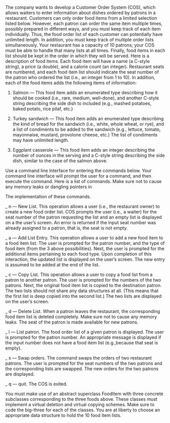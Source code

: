 The company wants to develop a Customer Order System (COS), which allows waiters to enter information about dishes ordered by patrons in a restaurant. Customers can only order food items from a limited selection listed below. However, each patron can order the same item multiple times, possibly prepared in different ways, and you must keep track of each item individually. Thus, the food order list of each customer can potentially have unlimited length. In addition, you must keep track of multiple order lists simultaneously. Your restaurant has a capacity of 10 patrons; your COS must be able to handle that many lists at all times. Finally, food items in each list should be kept in the order in which they will be served. Here is a description of food items. Each food item will have a name (a C-style string), a price (a double), and a calorie count (an integer). Restaurant seats are numbered, and each food item list should indicate the seat number of the patron who ordered the list (i.e., an integer from 1 to 10). In addition, each of the food items adds the following items of information:

1. Salmon — This food item adds an enumerated type describing how it should be cooked (i.e., rare, medium, well-done), and another C-style string describing the side dish to included (e.g., mashed potatoes, baked potato, rice pilaf, etc.)

2. Turkey sandwich — This food item adds an enumerated type describing the kind of bread for the sandwich (i.e., white, whole wheat, or rye), and a list of condiments to be added to the sandwich (e.g., lettuce, tomato, mayonnaise, mustard, provolone cheese, etc.) The list of condiments may have unlimited length.

3. Eggplant casserole — This food item adds an integer describing the number of ounces in the serving and a C-style string describing the side dish, similar to the case of the salmon above.

Use a command line interface for entering the commands below. Your command line interface will prompt the user for a command, and then execute the command. Here is a list of commands. Make sure not to cause any memory leaks or dangling pointers in 

The implementation of these commands.

_ n — New List. This operation allows a user (i.e., the restaurant owner) to create a new food order list. COS prompts the user (i.e., a waiter) for the seat number of the patron requesting the list and an empty list is displayed on a the user’s screen. An error is returned if the input seat number was already assigned to a patron, that is, the seat is not empty.

_ a — Add List Entry. This operation allows a user to add a new food item to a food item list. The user is prompted for the patron number, and the type of food item (from the 3 above possibilities). Next, the user is prompted for the additional items pertaining to each food type. Upon completion of this interaction, the updated list is displayed on the user’s screen. The new entry is assumed to be added at the end of the list.

_ c — Copy List. This operation allows a user to copy a food list from a patron to another patron. The user is prompted for the numbers of the two patrons. Next, the original food item list is copied to the destination patron. The two lists should not share any data structures at all. (This means that the first list is deep copied into the second list.) The two lists are displayed on the user’s screen.

_ d — Delete List. When a patron leaves the restaurant, the corresponding food item list is deleted completely. Make sure not to cause any memory leaks. The seat of the patron is made available for new patrons.

_ l — List patron. The food order list of a given patron is displayed. The user is prompted for the patron number. An appropriate message is displayed if the input number does not have a food item list (e.g.,because that seat is empty).

_ s — Swap orders. The command swaps the orders of two restaurant patrons. The user is prompted for the seat numbers of the two 
patrons and the corresponding lists are swapped. The new orders for the two patrons are displayed.

_ q — quit. The COS is exited.

You must make use of an abstract superclass FoodItem with three concrete subclasses corresponding to the three foods above. These classes must implement a virtual deletion and virtual copying schemes. Make sure to code the big-three for each of the classes. You are at liberty to choose an appropriate data structure to hold the 10 food item lists.
